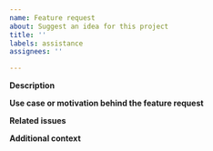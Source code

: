 ```yaml
---
name: Feature request
about: Suggest an idea for this project
title: ''
labels: assistance
assignees: ''

---
```


**Description**
<!-- Please describe shortly your feature idea. -->
 
**Use case or motivation behind the feature request**
<!-- Please tell us what you would like to happen. Rather than explaining the implementation process, we would appreciate to hear what you are trying to achieve with your feature. -->
 
**Related issues**
<!-- If there are any, please list issues that are associated with your feature request. -->
 
**Additional context**
<!-- Add any other context or screenshots about the feature request here. -->
